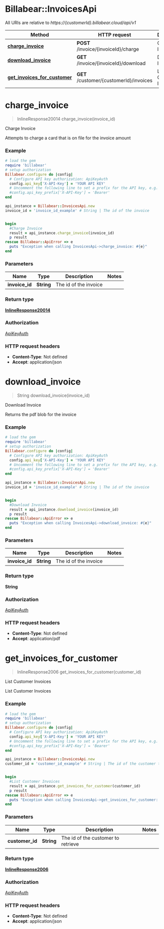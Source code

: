 # Billabear::InvoicesApi

All URIs are relative to *https://{customerId}.billabear.cloud/api/v1*

Method | HTTP request | Description
------------- | ------------- | -------------
[**charge_invoice**](InvoicesApi.md#charge_invoice) | **POST** /invoice/{invoiceId}/charge | Charge Invoice
[**download_invoice**](InvoicesApi.md#download_invoice) | **GET** /invoice/{invoiceId}/download | Download Invoice
[**get_invoices_for_customer**](InvoicesApi.md#get_invoices_for_customer) | **GET** /customer/{customerId}/invoices | List Customer Invoices

# **charge_invoice**
> InlineResponse20014 charge_invoice(invoice_id)

Charge Invoice

Attempts to charge a card that is on file for the invoice amount

### Example
```ruby
# load the gem
require 'billabear'
# setup authorization
Billabear.configure do |config|
  # Configure API key authorization: ApiKeyAuth
  config.api_key['X-API-Key'] = 'YOUR API KEY'
  # Uncomment the following line to set a prefix for the API key, e.g. 'Bearer' (defaults to nil)
  #config.api_key_prefix['X-API-Key'] = 'Bearer'
end

api_instance = Billabear::InvoicesApi.new
invoice_id = 'invoice_id_example' # String | The id of the invoice


begin
  #Charge Invoice
  result = api_instance.charge_invoice(invoice_id)
  p result
rescue Billabear::ApiError => e
  puts "Exception when calling InvoicesApi->charge_invoice: #{e}"
end
```

### Parameters

Name | Type | Description  | Notes
------------- | ------------- | ------------- | -------------
 **invoice_id** | **String**| The id of the invoice | 

### Return type

[**InlineResponse20014**](InlineResponse20014.md)

### Authorization

[ApiKeyAuth](../README.md#ApiKeyAuth)

### HTTP request headers

 - **Content-Type**: Not defined
 - **Accept**: application/json



# **download_invoice**
> String download_invoice(invoice_id)

Download Invoice

Returns the pdf blob for the invoice

### Example
```ruby
# load the gem
require 'billabear'
# setup authorization
Billabear.configure do |config|
  # Configure API key authorization: ApiKeyAuth
  config.api_key['X-API-Key'] = 'YOUR API KEY'
  # Uncomment the following line to set a prefix for the API key, e.g. 'Bearer' (defaults to nil)
  #config.api_key_prefix['X-API-Key'] = 'Bearer'
end

api_instance = Billabear::InvoicesApi.new
invoice_id = 'invoice_id_example' # String | The id of the invoice


begin
  #Download Invoice
  result = api_instance.download_invoice(invoice_id)
  p result
rescue Billabear::ApiError => e
  puts "Exception when calling InvoicesApi->download_invoice: #{e}"
end
```

### Parameters

Name | Type | Description  | Notes
------------- | ------------- | ------------- | -------------
 **invoice_id** | **String**| The id of the invoice | 

### Return type

**String**

### Authorization

[ApiKeyAuth](../README.md#ApiKeyAuth)

### HTTP request headers

 - **Content-Type**: Not defined
 - **Accept**: application/pdf



# **get_invoices_for_customer**
> InlineResponse2006 get_invoices_for_customer(customer_id)

List Customer Invoices

List Customer Invoices

### Example
```ruby
# load the gem
require 'billabear'
# setup authorization
Billabear.configure do |config|
  # Configure API key authorization: ApiKeyAuth
  config.api_key['X-API-Key'] = 'YOUR API KEY'
  # Uncomment the following line to set a prefix for the API key, e.g. 'Bearer' (defaults to nil)
  #config.api_key_prefix['X-API-Key'] = 'Bearer'
end

api_instance = Billabear::InvoicesApi.new
customer_id = 'customer_id_example' # String | The id of the customer to retrieve


begin
  #List Customer Invoices
  result = api_instance.get_invoices_for_customer(customer_id)
  p result
rescue Billabear::ApiError => e
  puts "Exception when calling InvoicesApi->get_invoices_for_customer: #{e}"
end
```

### Parameters

Name | Type | Description  | Notes
------------- | ------------- | ------------- | -------------
 **customer_id** | **String**| The id of the customer to retrieve | 

### Return type

[**InlineResponse2006**](InlineResponse2006.md)

### Authorization

[ApiKeyAuth](../README.md#ApiKeyAuth)

### HTTP request headers

 - **Content-Type**: Not defined
 - **Accept**: application/json



